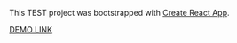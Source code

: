 This TEST project was bootstrapped with [Create React App](https://github.com/facebook/create-react-app).

[DEMO LINK](https://vsavaryn.github.io/expense-react-tracker/)